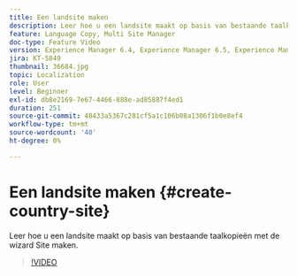```yaml
---
title: Een landsite maken
description: Leer hoe u een landsite maakt op basis van bestaande taalkopieën met de wizard Site maken.
feature: Language Copy, Multi Site Manager
doc-type: Feature Video
version: Experience Manager 6.4, Experience Manager 6.5, Experience Manager as a Cloud Service
jira: KT-5849
thumbnail: 36684.jpg
topic: Localization
role: User
level: Beginner
exl-id: db8e2169-7e67-4466-888e-ad85887f4ed1
duration: 251
source-git-commit: 48433a5367c281cf5a1c106b08a1306f1b0e8ef4
workflow-type: tm+mt
source-wordcount: '40'
ht-degree: 0%

---
```


# Een landsite maken {#create-country-site}

Leer hoe u een landsite maakt op basis van bestaande taalkopieën met de wizard Site maken.

>[!VIDEO](https://video.tv.adobe.com/v/36684?quality=12&learn=on)
